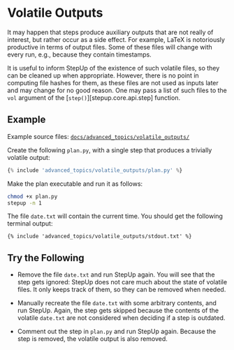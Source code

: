 # Volatile Outputs

It may happen that steps produce auxiliary outputs that are not really of interest,
but rather occur as a side effect.
For example, LaTeX is notoriously productive in terms of output files.
Some of these files will change with every run, e.g., because they contain timestamps.

It is useful to inform StepUp of the existence of such volatile files,
so they can be cleaned up when appropriate.
However, there is no point in computing file hashes for them,
as these files are not used as inputs later and may change for no good reason.
One may pass a list of such files to the `vol` argument of the [`step()`][stepup.core.api.step] function.

## Example

Example source files: [`docs/advanced_topics/volatile_outputs/`](https://github.com/reproducible-reporting/stepup-core/tree/main/docs/advanced_topics/volatile_outputs)

Create the following `plan.py`, with a single step that produces a trivially volatile output:

```python
{% include 'advanced_topics/volatile_outputs/plan.py' %}
```

Make the plan executable and run it as follows:

```bash
chmod +x plan.py
stepup -n 1
```

The file `date.txt` will contain the current time.
You should get the following terminal output:

```text
{% include 'advanced_topics/volatile_outputs/stdout.txt' %}
```

## Try the Following

- Remove the file `date.txt` and run StepUp again.
  You will see that the step gets ignored:
  StepUp does not care much about the state of volatile files.
  It only keeps track of them, so they can be removed when needed.

- Manually recreate the file `date.txt` with some arbitrary contents,
  and run StepUp.
  Again, the step gets skipped because the contents of the
  volatile `date.txt` are not considered when deciding if a step is outdated.

- Comment out the step in `plan.py` and run StepUp again.
  Because the step is removed, the volatile output is also removed.
